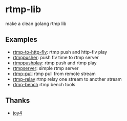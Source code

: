 # rtmp-lib

make a clean golang rtmp lib

## Examples

- [rtmp-to-http-flv](https://github.com/krkd/rtmp-lib/tree/master/examples/rtmp-to-http-flv): rtmp push and http-flv play
- [rtmppusher](https://github.com/krkd/rtmp-lib/tree/master/examples/rtmppusher): push flv time to rtmp server
- [rtmppushplay](https://github.com/krkd/rtmp-lib/tree/master/examples/rtmppushplay): rtmp push and rtmp play
- [rtmpserver](https://github.com/krkd/rtmp-lib/tree/master/examples/rtmpserver): simple rtmp server
- [rtmp-pull](https://github.com/krkd/rtmp-lib/tree/master/examples/rtmp-pull) rtmp pull from remote stream
- [rtmp-relay](https://github.com/krkd/rtmp-lib/tree/master/examples/rtmp-relay) rtmp relay one stream to another stream
- [rtmp-bench](https://github.com/krkd/rtmp-lib/tree/master/examples/rtmp-bench) rtmp bench tools

## Thanks

- [joy4](https://github.com/nareix/joy4)
